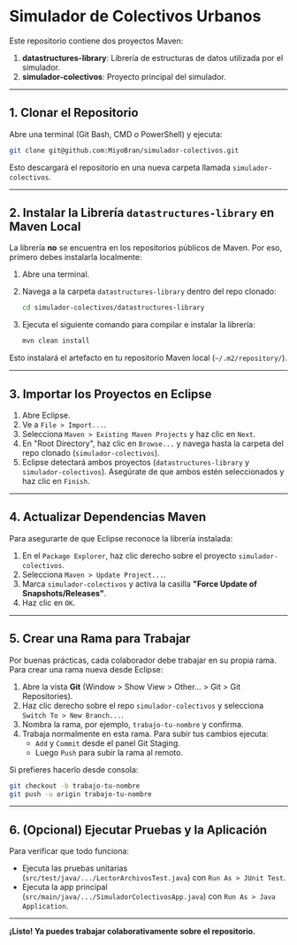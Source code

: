 # Simulador de Colectivos Urbanos

Este repositorio contiene dos proyectos Maven:
1. **datastructures-library**: Librería de estructuras de datos utilizada por el simulador.
2. **simulador-colectivos**: Proyecto principal del simulador.

---

## 1. Clonar el Repositorio

Abre una terminal (Git Bash, CMD o PowerShell) y ejecuta:

```sh
git clone git@github.com:MiyoBran/simulador-colectivos.git
```

Esto descargará el repositorio en una nueva carpeta llamada `simulador-colectivos`.

---

## 2. Instalar la Librería `datastructures-library` en Maven Local

La librería **no** se encuentra en los repositorios públicos de Maven. Por eso, primero debes instalarla localmente:

1. Abre una terminal.
2. Navega a la carpeta `datastructures-library` dentro del repo clonado:

    ```sh
    cd simulador-colectivos/datastructures-library
    ```

3. Ejecuta el siguiente comando para compilar e instalar la librería:

    ```sh
    mvn clean install
    ```

Esto instalará el artefacto en tu repositorio Maven local (`~/.m2/repository/`).

---

## 3. Importar los Proyectos en Eclipse

1. Abre Eclipse.
2. Ve a `File > Import...`.
3. Selecciona `Maven > Existing Maven Projects` y haz clic en `Next`.
4. En "Root Directory", haz clic en `Browse...` y navega hasta la carpeta del repo clonado (`simulador-colectivos`).
5. Eclipse detectará ambos proyectos (`datastructures-library` y `simulador-colectivos`). Asegúrate de que ambos estén seleccionados y haz clic en `Finish`.

---

## 4. Actualizar Dependencias Maven

Para asegurarte de que Eclipse reconoce la librería instalada:

1. En el `Package Explorer`, haz clic derecho sobre el proyecto `simulador-colectivos`.
2. Selecciona `Maven > Update Project...`.
3. Marca `simulador-colectivos` y activa la casilla **"Force Update of Snapshots/Releases"**.
4. Haz clic en `OK`.

---

## 5. Crear una Rama para Trabajar

Por buenas prácticas, cada colaborador debe trabajar en su propia rama. Para crear una rama nueva desde Eclipse:

1. Abre la vista **Git** (Window > Show View > Other... > Git > Git Repositories).
2. Haz clic derecho sobre el repo `simulador-colectivos` y selecciona `Switch To > New Branch...`.
3. Nombra la rama, por ejemplo, `trabajo-tu-nombre` y confirma.
4. Trabaja normalmente en esta rama. Para subir tus cambios ejecuta:
    - `Add` y `Commit` desde el panel Git Staging.
    - Luego `Push` para subir la rama al remoto.

Si prefieres hacerlo desde consola:

```sh
git checkout -b trabajo-tu-nombre
git push -u origin trabajo-tu-nombre
```

---

## 6. (Opcional) Ejecutar Pruebas y la Aplicación

Para verificar que todo funciona:

- Ejecuta las pruebas unitarias (`src/test/java/.../LectorArchivosTest.java`) con `Run As > JUnit Test`.
- Ejecuta la app principal (`src/main/java/.../SimuladorColectivosApp.java`) con `Run As > Java Application`.

---

**¡Listo! Ya puedes trabajar colaborativamente sobre el repositorio.**